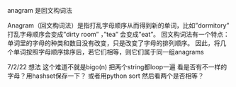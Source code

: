 anagram 是回文构词法

Anagram（回文构词法）是指打乱字母顺序从而得到新的单词，比如”dormitory” 打乱字母顺序会变成”dirty room” ，”tea” 会变成”eat”。
回文构词法有一个特点：单词里的字母的种类和数目没有改变，只是改变了字母的排列顺序。
因此，将几个单词按照字母顺序排序后，若它们相等，则它们属于同一组anagrams

7/2/22 想法
这个难道不就是bigo(n) 把两个string都loop一遍 看是否有不一样的字母？用hashset保存一下？
或者用python sort 然后看两个是否相等？

